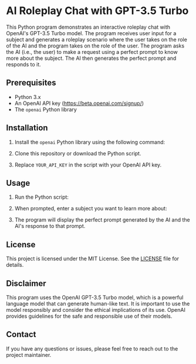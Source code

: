 # AI Roleplay Chat with GPT-3.5 Turbo

This Python program demonstrates an interactive roleplay chat with OpenAI's GPT-3.5 Turbo model. The program receives user input for a subject and generates a roleplay scenario where the user takes on the role of the AI and the program takes on the role of the user. The program asks the AI (i.e., the user) to make a request using a perfect prompt to know more about the subject. The AI then generates the perfect prompt and responds to it.

## Prerequisites

- Python 3.x
- An OpenAI API key (https://beta.openai.com/signup/)
- The `openai` Python library

## Installation

1. Install the `openai` Python library using the following command:


2. Clone this repository or download the Python script.

3. Replace `YOUR_API_KEY` in the script with your OpenAI API key.

## Usage

1. Run the Python script:


2. When prompted, enter a subject you want to learn more about:


3. The program will display the perfect prompt generated by the AI and the AI's response to that prompt.

## License

This project is licensed under the MIT License. See the [LICENSE](LICENSE) file for details.

## Disclaimer

This program uses the OpenAI GPT-3.5 Turbo model, which is a powerful language model that can generate human-like text. It is important to use the model responsibly and consider the ethical implications of its use. OpenAI provides guidelines for the safe and responsible use of their models.

## Contact

If you have any questions or issues, please feel free to reach out to the project maintainer.
